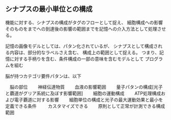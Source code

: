 
## シナプスの最小単位との構成

機能に対する、シナプスの構成がタグのフローとして捉え、
細胞構成への影響そのものをまでへの到達後の影響の範囲までを記憶への介入方法として処理させる。

記憶の画像モデルとしては、パタン化されているが、
シナプスとして構成される内容は、部分的なラベルさえ含む、
構成上の範囲として捉える。
つまり、記憶に対する手柄りを含む、条件構成の一部の意味を含むモデルとして
プログラムを組む


脳が持つカテゴリ要件パタンは、以下

　脳の部位
　　神経伝達物質
　　血液の影響範囲
　　量子パタンの構成[光子と覇道がグリア系統に及ぼす影響範囲]
　　細胞の運動構成
　　ATP処理構成および電子覇道に対する影響
　　細胞単位の構成と光子の最大運動効果と最小を定義できる条件
　
　カスタマイズできる
　　原則として正常が計測できる構成範囲
　　
